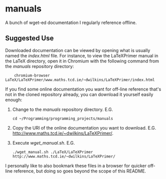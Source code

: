 manuals
=======

A bunch of wget-ed documentation I regularly reference offline.

Suggested Use
-------------

Downloaded documentation can be viewed by opening what is usually named the *index.html* file. For instance, to view the LaTeXPrimer manual in the LaTeX directory, open it in Chromium with the following command from the *manuals* repository directory:

		chromium-browser LaTeX/LaTeXPrimer/www.maths.tcd.ie/~dwilkins/LaTeXPrimer/index.html

If you find some online documentation you want for off-line reference that's not in the cloned repository already, you can download it yourself easily enough:

1.	Change to the *manuals* repository directory. E.G.

		cd ~/Programming/programming_projects/manuals

2.	Copy the URI of the online documentation you want to download. E.G. <http://www.maths.tcd.ie/~dwilkins/LaTeXPrimer/>.

3.	Execute *wget_manual.sh*. E.G.

		./wget_manual.sh ./LaTeX/LaTeXPrimer http://www.maths.tcd.ie/~dwilkins/LaTeXPrimer/

I personally like to also bookmark these files in a browser for quicker off-line reference, but doing so goes beyond the scope of this README. 
